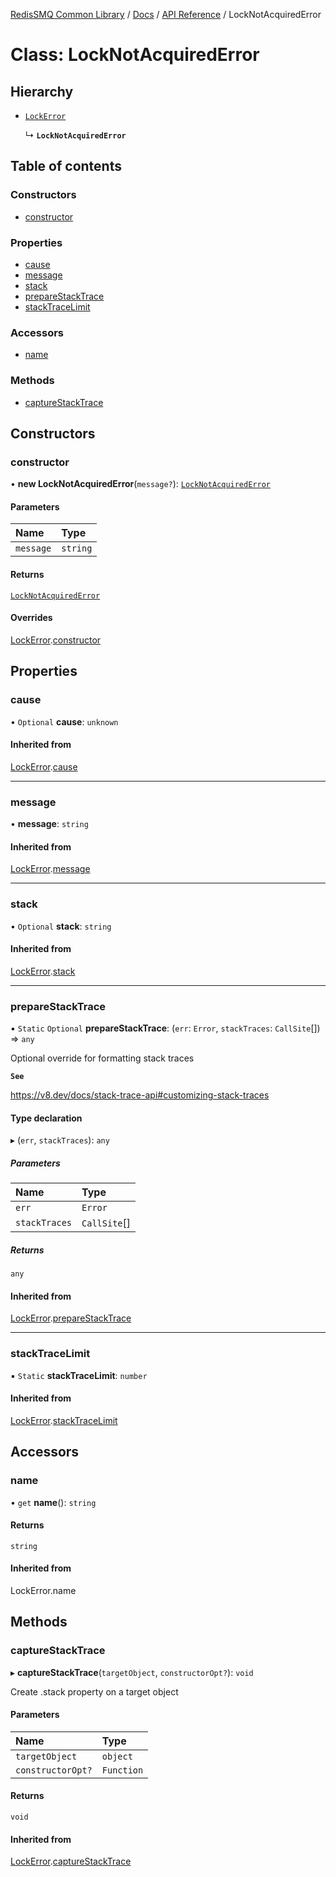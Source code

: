 [RedisSMQ Common Library](../../../README.md) / [Docs](../../README.md) / [API Reference](../README.md) / LockNotAcquiredError

# Class: LockNotAcquiredError

## Hierarchy

- [`LockError`](LockError.md)

  ↳ **`LockNotAcquiredError`**

## Table of contents

### Constructors

- [constructor](LockNotAcquiredError.md#constructor)

### Properties

- [cause](LockNotAcquiredError.md#cause)
- [message](LockNotAcquiredError.md#message)
- [stack](LockNotAcquiredError.md#stack)
- [prepareStackTrace](LockNotAcquiredError.md#preparestacktrace)
- [stackTraceLimit](LockNotAcquiredError.md#stacktracelimit)

### Accessors

- [name](LockNotAcquiredError.md#name)

### Methods

- [captureStackTrace](LockNotAcquiredError.md#capturestacktrace)

## Constructors

### constructor

• **new LockNotAcquiredError**(`message?`): [`LockNotAcquiredError`](LockNotAcquiredError.md)

#### Parameters

| Name | Type |
| :------ | :------ |
| `message` | `string` |

#### Returns

[`LockNotAcquiredError`](LockNotAcquiredError.md)

#### Overrides

[LockError](LockError.md).[constructor](LockError.md#constructor)

## Properties

### cause

• `Optional` **cause**: `unknown`

#### Inherited from

[LockError](LockError.md).[cause](LockError.md#cause)

___

### message

• **message**: `string`

#### Inherited from

[LockError](LockError.md).[message](LockError.md#message)

___

### stack

• `Optional` **stack**: `string`

#### Inherited from

[LockError](LockError.md).[stack](LockError.md#stack)

___

### prepareStackTrace

▪ `Static` `Optional` **prepareStackTrace**: (`err`: `Error`, `stackTraces`: `CallSite`[]) => `any`

Optional override for formatting stack traces

**`See`**

https://v8.dev/docs/stack-trace-api#customizing-stack-traces

#### Type declaration

▸ (`err`, `stackTraces`): `any`

##### Parameters

| Name | Type |
| :------ | :------ |
| `err` | `Error` |
| `stackTraces` | `CallSite`[] |

##### Returns

`any`

#### Inherited from

[LockError](LockError.md).[prepareStackTrace](LockError.md#preparestacktrace)

___

### stackTraceLimit

▪ `Static` **stackTraceLimit**: `number`

#### Inherited from

[LockError](LockError.md).[stackTraceLimit](LockError.md#stacktracelimit)

## Accessors

### name

• `get` **name**(): `string`

#### Returns

`string`

#### Inherited from

LockError.name

## Methods

### captureStackTrace

▸ **captureStackTrace**(`targetObject`, `constructorOpt?`): `void`

Create .stack property on a target object

#### Parameters

| Name | Type |
| :------ | :------ |
| `targetObject` | `object` |
| `constructorOpt?` | `Function` |

#### Returns

`void`

#### Inherited from

[LockError](LockError.md).[captureStackTrace](LockError.md#capturestacktrace)
